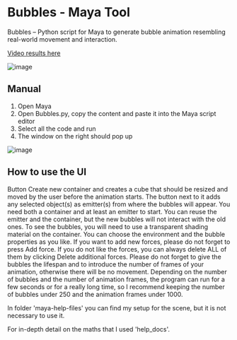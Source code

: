 ﻿# Bubbles - Maya Tool #

Bubbles – Python script for Maya to generate bubble animation resembling real-world movement and interaction.

[Video results here](https://vimeo.com/653191393)

![image](https://user-images.githubusercontent.com/78536620/144664648-743d31db-2607-4e82-8dbc-d13693542f11.png)

Manual
------
1. Open Maya
2. Open Bubbles.py, copy the content and paste it into the Maya script editor
3. Select all the code and run
4. The window on the right should pop up

![image](https://user-images.githubusercontent.com/78536620/144664261-3522447b-3e6d-4ef8-8421-680daa4f0ac6.png)

How to use the UI
-----------------
Button Create new container and creates a cube that should be resized and moved by the user before the animation starts. The button next to it adds any selected object(s) as emitter(s) from where the bubbles will appear. You need both a container and at least an emitter to start. You can reuse the emitter and the container, but the new bubbles will not interact with the old ones. To see the bubbles, you will need to use a transparent shading material on the container.
You can choose the environment and the bubble properties as you like.
If you want to add new forces, please do not forget to press Add force. If you do not like the forces, you can always delete ALL of them by clicking Delete additional forces.
Please do not forget to give the bubbles the lifespan and to introduce the number of frames of your animation, otherwise there will be no movement.
Depending on the number of bubbles and the number of animation frames, the program can run for a few seconds or for a really long time, so I recommend keeping the number of bubbles under 250 and the animation frames under 1000.

In folder 'maya-help-files' you can find my setup for the scene, but it is not necessary to use it.

For in-depth detail on the maths that I used 'help_docs'.
